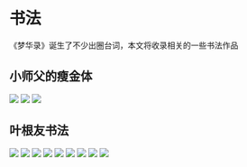 # 书法

《梦华录》诞生了不少出圈台词，本文将收录相关的一些书法作品



## 小师父的瘦金体


![](/image/erchuang/shufa/bt-1.jpg)
![](/image/erchuang/shufa/qg-1.jpg)
![](/image/erchuang/shufa/com-1.jpg)



## 叶根友书法


![](/image/erchuang/shufa/y1.jpg)
![](/image/erchuang/shufa/y2.jpg)
![](/image/erchuang/shufa/y3.jpg)
![](/image/erchuang/shufa/y4.jpg)
![](/image/erchuang/shufa/y5.jpg)
![](/image/erchuang/shufa/y6.jpg)
![](/image/erchuang/shufa/y7.jpg)
![](/image/erchuang/shufa/y8.jpg)
![](/image/erchuang/shufa/y9.jpg)

